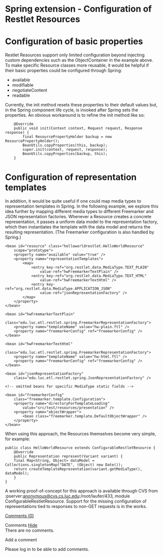 Spring extension - Configuration of Restlet Resources
=====================================================

Configuration of basic properties
=================================

Restlet Resources support only limited configuration beyond injecting
custom dependencies such as the ObjectContainer in the example above. To
make specific Resource classes more reusable, it would be helpful if
their basic properties could be configured through Spring:

-   available
-   modifiable
-   negotiateContent
-   readable

Currently, the init method resets these properties to their default
values but, in the Spring component life cycle, is invoked after Spring
sets the properties. An obvious workaround is to refine the init method
like so:

        @Override
        public void init(Context context, Request request, Response response) { 
            final ResourcePropertyHolder backup = new ResourcePropertyHolder();  
            BeanUtils.copyProperties(this, backup);
            super.init(context, request, response);
            BeanUtils.copyProperties(backup, this);
        }

Configuration of representation templates
=========================================

In addition, it would be quite useful if one could map media types to
representation templates in Spring. In the following example, we explore
this idea further by mapping different media types to different
Freemarker and JSON representation factories. Whenever a Resource
creates a concrete representation, it passes a uniform data model to the
representation factory, which then instantiates the template with the
data model and returns the resulting representation. (The Freemarker
configuration is also handled by Spring.)

    <bean id="resource" class="helloworldrestlet.HelloWorldResource"
        scope="prototype">
        <property name="available" value="true" />
        <property name="representationTemplates">
            <map>
                <entry key-ref="org.restlet.data.MediaType.TEXT_PLAIN"
                    value-ref="hwFreemarkerTextPlain" />
                <entry key-ref="org.restlet.data.MediaType.TEXT_HTML"
                    value-ref="hwFreemarkerTextHtml" />
                <entry key-ref="org.restlet.data.MediaType.APPLICATION_JSON"
                    value-ref="jsonRepresentationFactory" />
            </map>
        </property>
    </bean>

    <bean id="hwFreemarkerTextPlain"
        class="edu.luc.etl.restlet.spring.FreemarkerRepresentationFactory">
        <property name="templateName" value="hw-plain.ftl" />
        <property name="freemarkerConfig" ref="freemarkerConfig" />
    </bean>

    <bean id="hwFreemarkerTextHtml"
        class="edu.luc.etl.restlet.spring.FreemarkerRepresentationFactory">
        <property name="templateName" value="hw-html.ftl" />
        <property name="freemarkerConfig" ref="freemarkerConfig" />
    </bean>

    <bean id="jsonRepresentationFactory"
        class="edu.luc.etl.restlet.spring.JsonRepresentationFactory" />

    <!-- omitted beans for specific MediaType static fields --> 

    <bean id="freemarkerConfig"
        class="freemarker.template.Configuration">
        <property name="directoryForTemplateLoading"
            value="src/test/resources/presentation" />
        <property name="objectWrapper">
            <bean class="freemarker.template.DefaultObjectWrapper" />
        </property>
    </bean>

When using this approach, the Resources themselves become very simple,
for example:

    public class HelloWorldResource extends ConfigurableRestletResource {
        @Override
        public Representation represent(Variant variant) {
        final Map<String, Object> dataModel = Collections.singletonMap("DATE", (Object) new Date());
        return createTemplateRepresentation(variant.getMediaType(), dataModel);
        }
    }

A working proof-of-concept for this approach is available through CVS
from :pserver:anonymous@cvs.cs.luc.edu:/root/laufer/433, module
ConfigurableRestletResource. Support for the missing configuration of
representations tied to responses to non-GET requests is in the works.

[Comments
(0)](http://web.archive.org/web/20091123210656/http://wiki.restlet.org/docs_1.1/13-restlet/28-restlet/70-restlet/197-restlet.html#)

Comments
[Hide](http://web.archive.org/web/20091123210656/http://wiki.restlet.org/docs_1.1/13-restlet/28-restlet/70-restlet/197-restlet.html#)
\
There are no comments.

Add a comment

Please log in to be able to add comments.
